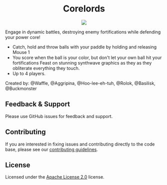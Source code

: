 <div align="center">

# Corelords

[![](https://i.imgur.com/hKL4an0l.jpg)](https://www.coregames.com/games/28a8a6/corelords-retro)
</div>

Engage in dynamic battles, destroying enemy fortifications while defending your power core!

- Catch, hold and throw balls with your paddle by holding and releasing Mouse 1
- You score when the ball is your color, but don't let your own ball hit your fortifications Feast on stunning synthwave graphics as they as they obliterate everything they touch.
- Up to 4 players.

Created by: @Waffle, @Aggripina, @Hoo-lee-eh-tuh, @Rolok, @Basilisk, @Buckmonster

## Feedback & Support

Please use GitHub issues for feedback and support.

## Contributing

If you are interested in fixing issues and contributing directly to the code base, please see our [contributing guidelines](CONTRIBUTING.md).

## License

Licensed under the [Apache License 2.0](LICENSE) license.
